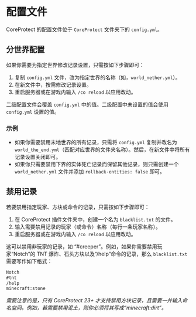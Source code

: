 # 配置文件

CoreProtect 的配置文件位于 `CoreProtect` 文件夹下的 `config.yml`。

## 分世界配置

如果你需要为指定世界修改记录设置，只需按如下步骤即可：

1. 复制 `config.yml` 文件，改为指定世界的名称（如，`world_nether.yml`）。
2. 在新文件中，按需修改记录设置。
3. 重启服务器或在游戏内输入 `/co reload` 以应用改动。

二级配置文件会覆盖 `config.yml` 中的值。二级配置中未设置的值会使用 `config.yml` 设置的值。

### 示例

* 如果你需要禁用末地世界的所有记录，只需将 `config.yml` 复制并改名为 `world_the_end.yml`（匹配对应世界的文件夹名称）。然后，在新文件中将所有记录设置关闭即可。
* 如果你只需要禁用下界的实体死亡记录而保留其他记录，则只需创建一个 `world_nether.yml` 文件并添加 `rollback-entities: false` 即可。

## 禁用记录

若要禁用指定玩家、方块或命令的记录，只需按如下步骤即可：

1. 在 CoreProtect 插件文件夹中，创建一个名为 `blacklist.txt` 的文件。
2. 输入需要禁用记录的玩家（或命令）名称（每行一条玩家名称）。
3. 重启服务器或在游戏内输入 `/co reload` 以应用改动。

这可以禁用非玩家的记录，如 “#creeper”。例如，如果你需要禁用玩家“Notch”的 TNT 爆炸、石头方块以及“/help”命令的记录，那么 `blacklist.txt` 需要写作如下格式：

``` txt
Notch
#tnt
/help
minecraft:stone
```

*需要注意的是，只有 CoreProtect 23+ 才支持禁用方块记录，且需要一并输入命名空间。例如，若需要禁用泥土，则你必须将其写成“minecraft:dirt”。*